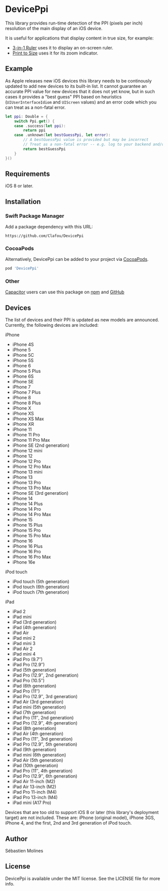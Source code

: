 # DevicePpi

This library provides run-time detection of the PPI (pixels per inch) resolution of the main display of an iOS device.

It is useful for applications that display content in true size, for example:

- [3-in-1 Ruler](https://itunes.apple.com/us/app/3-in-1-ruler/id1262452961?mt=8) uses it to display an on-screen ruler.
- [Print to Size](https://itunes.apple.com/us/app/print-to-size/id949490225?mt=8) uses it for its zoom indicator.

## Example

As Apple releases new iOS devices this library needs to be continously updated to add new devices to its built-in list. It cannot guarantee an accurate PPI value for new devices that it does not yet know, but in such cases it provides a "best guess" PPI based on heuristics (`UIUserInterfaceIdiom` and `UIScreen` values) and an error code which you can treat as a non-fatal error.

```swift
let ppi: Double = {
    switch Ppi.get() {
    case .success(let ppi):
        return ppi
    case .unknown(let bestGuessPpi, let error):
        // A bestGuessPpi value is provided but may be incorrect
        // Treat as a non-fatal error -- e.g. log to your backend and/or display a message
        return bestGuessPpi
    }
}()
```

## Requirements

iOS 8 or later.

## Installation

### Swift Package Manager

Add a package dependency with this URL:

```
https://github.com/Clafou/DevicePpi
```

### CocoaPods

Alternatively, DevicePpi can be added to your project via [CocoaPods](https://cocoapods.org).

```ruby
pod 'DevicePpi'
```

### Other

[Capacitor](https://capacitorjs.com) users can use this package on [npm](https://www.npmjs.com/package/capacitor-screen-size) and [GitHub](https://github.com/onexip/capacitor-screen-size)

## Devices

The list of devices and their PPI is updated as new models are announced. Currently, the following devices are included:

iPhone
* iPhone 4S
* iPhone 5
* iPhone 5C
* iPhone 5S
* iPhone 6
* iPhone 5 Plus
* iPhone 6S
* iPhone SE
* iPhone 7
* iPhone 7 Plus
* iPhone 8
* iPhone 8 Plus
* iPhone X
* iPhone XS
* iPhone XS Max
* iPhone XR
* iPhone 11
* iPhone 11 Pro
* iPhone 11 Pro Max
* iPhone SE (2nd generation)
* iPhone 12 mini
* iPhone 12
* iPhone 12 Pro
* iPhone 12 Pro Max
* iPhone 13 mini
* iPhone 13
* iPhone 13 Pro
* iPhone 13 Pro Max
* iPhone SE (3rd generation)
* iPhone 14
* iPhone 14 Plus
* iPhone 14 Pro
* iPhone 14 Pro Max
* iPhone 15
* iPhone 15 Plus
* iPhone 15 Pro
* iPhone 15 Pro Max
* iPhone 16
* iPhone 16 Plus
* iPhone 16 Pro
* iPhone 16 Pro Max
* iPhone 16e

iPod touch
* iPod touch (5th generation)
* iPod touch (6th generation)
* iPod touch (7th generation)

iPad
* iPad 2
* iPad mini
* iPad (3rd generation)
* iPad (4th generation)
* iPad Air
* iPad mini 2
* iPad mini 3
* iPad Air 2
* iPad mini 4
* iPad Pro (9.7″)
* iPad Pro (12.9″)
* iPad (5th generation)
* iPad Pro (12.9″, 2nd generation)
* iPad Pro (10.5″)
* iPad (6th generation)
* iPad Pro (11″)
* iPad Pro (12.9″, 3rd generation)
* iPad Air (3rd generation)
* iPad mini (5th generation)
* iPad (7th generation)
* iPad Pro (11″, 2nd generation)
* iPad Pro (12.9″, 4th generation)
* iPad (8th generation)
* iPad Air (4th generation)
* iPad Pro (11″, 3rd generation)
* iPad Pro (12.9″, 5th generation)
* iPad (9th generation)
* iPad mini (6th generation)
* iPad Air (5th generation)
* iPad (10th generation)
* iPad Pro (11″, 4th generation)
* iPad Pro (12.9″, 6th generation)
* iPad Air 11-inch (M2)
* iPad Air 13-inch (M2)
* iPad Pro 11-inch (M4)
* iPad Pro 13-inch (M4)
* iPad mini (A17 Pro)

Devices that are too old to support iOS 8 or later (this library's deployment target) are not included. These are: iPhone (original model), iPhone 3GS, iPhone 4, and the first, 2nd and 3rd generation of iPod touch.

## Author

Sébastien Molines

## License

DevicePpi is available under the MIT license. See the LICENSE file for more info.

